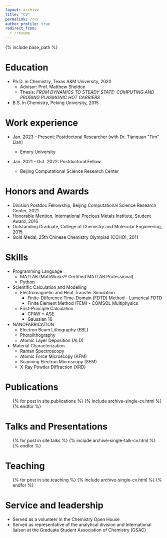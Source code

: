 ```yaml
---
layout: archive
title: "CV"
permalink: /cv/
author_profile: true
redirect_from:
  - /resume
---
```


{% include base_path %}

Education
======
* Ph.D. in Chemistry, Texas A&M University, 2020
  * Advisor: Prof. Matthew Sheldon
  * Thesis: *FROM DYNAMICS TO STEADY STATE: COMPUTING AND PROBING PLASMONIC HOT CARRIERS*
* B.S. in Chemistry, Peking University, 2015


Work experience
======
* Jan. 2023 - Present: Postdoctoral Researcher (with Dr. Tianquan "Tim" Lian)
  * Emory University

* Jan. 2021 - Oct. 2022: Postdoctoral Fellow
  * Beijing Computational Science Research Center

Honors and Awards
=====
* Division Postdoc Fellowship, Beijing Computational Science Research Center, 2021
* Honorable Mention, International Precious Metals Institute, Student Award, 2016
* Outstanding Graduate, College of Chemistry and Molecular Engineering, 2015
* Gold Medal, 25th Chinese Chemistry Olympiad (CCHO), 2011

Skills
======
* Programming Language
  * MATLAB (MathWorks<span>&#174;</span> Certified MATLAB Professional)
  * Python
* Scientific Calculation and Modelling
  * Electromagnetic and Heat Transfer Simulation
    * Finite-Difference Time-Domain (FDTD) Method - Lumerical FDTD
    * Finite Element Method (FEM) - COMSOL Multiphysics
  * First-Principle Calculation
    * GPAW + ASE
    * Gaussian 16
* NANOFABRICATION
  * Electron Beam Lithography (EBL)
  * Photolithography
  * Atomic Layer Deposition (ALD)
* Material Characterization
  * Raman Spectroscopy
  * Atomic Force Microscopy (AFM)
  * Scanning Electron Microscopy (SEM)
  * X-Ray Powder Diffraction (XRD)

Publications
======
  <ul>{% for post in site.publications %}
    {% include archive-single-cv.html %}
  {% endfor %}</ul>
  
Talks and Presentations
======
  <ul>{% for post in site.talks %}
    {% include archive-single-talk-cv.html %}
  {% endfor %}</ul>
  
Teaching
======
  <ul>{% for post in site.teaching %}
    {% include archive-single-cv.html %}
  {% endfor %}</ul>
  
Service and leadership
======
* Served as a volunteer in the Chemistry Open House
* Served as representative of the analytical division and International liaison at the Graduate Student Association of Chemistry (GSAC)
